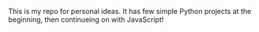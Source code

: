 This is my repo for personal ideas. It has few simple Python projects at the beginning, then continueing on with JavaScript!
